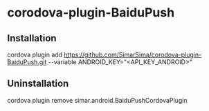 # corodova-plugin-BaiduPush
## Installation

cordova plugin add https://github.com/SimarSima/corodova-plugin-BaiduPush.git --variable ANDROID_KEY="<API_KEY_ANDROID>"

## Uninstallation
cordova plugin remove simar.android.BaiduPushCordovaPlugin